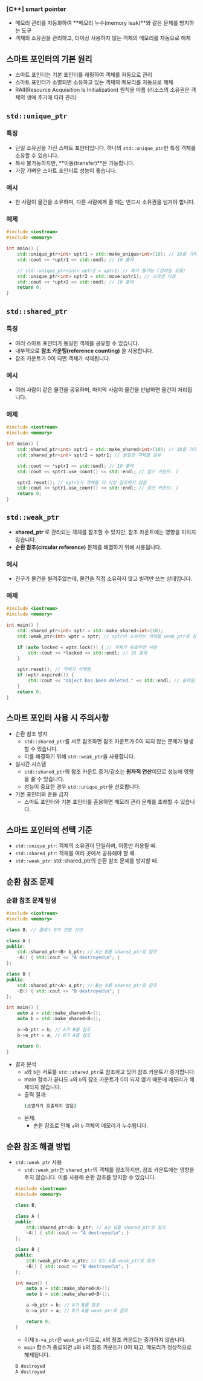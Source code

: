 ### [C++] smart pointer
- 메모리 관리를 자동화하여 **메모리 누수(memory leak)**와 같은 문제를 방지하는 도구
- 객체의 소유권을 관리하고, 더이상 사용하지 않는 객체의 메모리를 자동으로 해체

## 스마트 포인터의 기본 원리
- 스마트 포인터는 기본 포인터를 래핑하여 객체를 자동으로 관리
- 스마트 포인터가 소멸되면 소유하고 있는 객체의 메모리를 자동으로 해체
- RAII(Resource Acquisition Is Initialization) 원칙을 따름 (리소스의 소유권은 객체의 생애 주기에 따라 관리)

## `std::unique_ptr`
### 특징
- 단일 소유권을 가진 스마트 포인터입니다. 하나의 `std::unique_ptr`만 특정 객체를 소유할 수 있습니다.
- 복사 불가능하지만, **이동(transfer)**은 가능합니다.
- 가장 가벼운 스마트 포인터로 성능이 좋습니다.
### 예시
- 한 사람이 물건을 소유하며, 다른 사람에게 줄 때는 반드시 소유권을 넘겨야 합니다.
### 예제
```cpp
#include <iostream>
#include <memory>

int main() {
    std::unique_ptr<int> uptr1 = std::make_unique<int>(10); // 10을 가리키는 unique_ptr 생성
    std::cout << *uptr1 << std::endl; // 10 출력

    // std::unique_ptr<int> uptr2 = uptr1; // 복사 불가능 (컴파일 오류)
    std::unique_ptr<int> uptr2 = std::move(uptr1); // 소유권 이동
    std::cout << *uptr2 << std::endl; // 10 출력
    return 0;
}
```
## `std::shared_ptr`
### 특징
- 여러 스마트 포인터가 동일한 객체를 공유할 수 있습니다.
- 내부적으로 **참조 카운팅(reference counting)** 을 사용합니다.
- 참조 카운트가 0이 되면 객체가 삭제됩니다.
### 예시
- 여러 사람이 같은 물건을 공유하며, 마지막 사람이 물건을 반납하면 물건이 처리됩니다.
### 예제
```cpp
#include <iostream>
#include <memory>

int main() {
    std::shared_ptr<int> sptr1 = std::make_shared<int>(10); // 10을 가리키는 shared_ptr 생성
    std::shared_ptr<int> sptr2 = sptr1; // 동일한 객체를 공유

    std::cout << *sptr1 << std::endl; // 10 출력
    std::cout << sptr1.use_count() << std::endl; // 참조 카운트: 2

    sptr2.reset(); // sptr2가 객체를 더 이상 참조하지 않음
    std::cout << sptr1.use_count() << std::endl; // 참조 카운트: 1
    return 0;
}
```
## `std::weak_ptr`
- **shared_ptr** 로 관리되는 객체를 참조할 수 있지만, 참조 카운트에는 영향을 미치지 않습니다.
- **순환 참조(circular reference)** 문제를 해결하기 위해 사용됩니다.
### 예시
- 친구가 물건을 빌려주었는데, 물건을 직접 소유하지 않고 빌려만 쓰는 상태입니다.
### 예제
```cpp
#include <iostream>
#include <memory>

int main() {
    std::shared_ptr<int> sptr = std::make_shared<int>(10);
    std::weak_ptr<int> wptr = sptr; // sptr이 소유하는 객체를 weak_ptr로 참조

    if (auto locked = wptr.lock()) { // 객체가 유효하면 사용
        std::cout << *locked << std::endl; // 10 출력
    }

    sptr.reset(); // 객체가 삭제됨
    if (wptr.expired()) {
        std::cout << "Object has been deleted." << std::endl; // 출력됨
    }
    return 0;
}

```

## 스마트 포인터 사용 시 주의사항
- 순환 참조 방지
    - `std::shared_ptr`를 서로 참조하면 참조 카운트가 0이 되지 않는 문제가 발생할 수 있습니다.
    - 이를 해결하기 위해 `std::weak_ptr`을 사용합니다.
- 실시간 시스템
    - `std::shared_ptr`의 참조 카운트 증가/감소는 **원자적 연산**이므로 성능에 영향을 줄 수 있습니다.
    - 성능이 중요한 경우 `std::unique_ptr`을 선호합니다.
- 기본 포인터와 혼용 금지
    - 스마트 포인터와 기본 포인터를 혼용하면 메모리 관리 문제를 초래할 수 있습니다.

## 스마트 포인터의 선택 기준
- `std::unique_ptr`: 객체의 소유권이 단일하며, 이동만 허용될 때.
- `std::shared_ptr`: 객체를 여러 곳에서 공유해야 할 때.
- `std::weak_ptr`: std::shared_ptr의 순환 참조 문제를 방지할 때.

## 순환 참조 문제
### 순환 참조 문제 발생
```cpp
#include <iostream>
#include <memory>

class B; // 클래스 B의 전방 선언

class A {
public:
    std::shared_ptr<B> b_ptr; // A는 B를 shared_ptr로 참조
    ~A() { std::cout << "A destroyed\n"; }
};

class B {
public:
    std::shared_ptr<A> a_ptr; // B는 A를 shared_ptr로 참조
    ~B() { std::cout << "B destroyed\n"; }
};

int main() {
    auto a = std::make_shared<A>();
    auto b = std::make_shared<B>();

    a->b_ptr = b; // A가 B를 참조
    b->a_ptr = a; // B가 A를 참조

    return 0;
}
```
- 결과 분석
    - `a`와 `b`는 서로를 `std::shared_ptr`로 참조하고 있어 참조 카운트가 증가합니다.
    - main 함수가 끝나도 `a`와 `b`의 참조 카운트가 0이 되지 않기 때문에 메모리가 해제되지 않습니다.
    - 출력 결과:
        ```bash
        (소멸자가 호출되지 않음)
        ```
    - 문제:
        - 순환 참조로 인해 `a`와 `b` 객체의 메모리가 누수됩니다.

## 순환 참조 해결 방법
- `std::weak_ptr` 사용 
    - `std::weak_ptr`는 `shared_ptr`의 객체를 참조하지만, 참조 카운트에는 영향을 주지 않습니다. 이를 사용해 순환 참조를 방지할 수 있습니다.
    ```cpp
    #include <iostream>
    #include <memory>

    class B;

    class A {
    public:
        std::shared_ptr<B> b_ptr; // A는 B를 shared_ptr로 참조
        ~A() { std::cout << "A destroyed\n"; }
    };

    class B {
    public:
        std::weak_ptr<A> a_ptr; // B는 A를 weak_ptr로 참조
        ~B() { std::cout << "B destroyed\n"; }
    };

    int main() {
        auto a = std::make_shared<A>();
        auto b = std::make_shared<B>();

        a->b_ptr = b; // A가 B를 참조
        b->a_ptr = a; // B가 A를 weak_ptr로 참조

        return 0;
    }
    ```
    - 이제 `b->a_ptr`은 `weak_ptr`이므로, `A`의 참조 카운트는 증가하지 않습니다.
    - `main` 함수가 종료되면 `a`와 `b`의 참조 카운트가 0이 되고, 메모리가 정상적으로 해제됩니다.
    ```bash
    B destroyed
    A destroyed
    ```